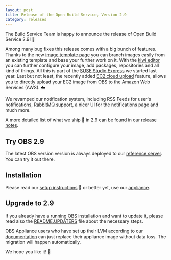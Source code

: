 ```yaml
---
layout: post
title: Release of the Open Build Service, Version 2.9
category: releases
---
```


The Build Service Team is happy to announce the release of Open Build Service 2.9! :tada:

Among many bug fixes this release comes with a big bunch of features.
Thanks to the new [image template page](http://openbuildservice.org/2017/05/11/new-image-templates-page/)
you can branch images easily from an existing template and base your further work on it.
With the [kiwi editor](http://openbuildservice.org/help/manuals/obs-best-practices/cha.obs.best-practices.webuiusage.html#kiwi_editor_how_to)
you can further configure your image, add packages, repositories and all kind of things. All this is part of the
[SUSE Studio Express](http://openbuildservice.org/2017/09/27/suse-studio-express/) we started last year.
Last but not least, the recently added [EC2 cloud upload]() feature, allows you to directly upload your EC2
image from OBS to the Amazon Web Services (AWS). :cloud:

We revamped our notification system, including RSS Feeds for user's notifications,
[RabbitMQ support](http://openbuildservice.org/2018/02/12/rabbitmq-integration/),
a nicer UI for the notifications page and much more.

A more detailed list of what we ship :ship: in 2.9 can be found in our
[release notes](https://github.com/openSUSE/open-build-service/blob/2.9/ReleaseNotes-2.9).

## Try OBS 2.9
The latest OBS version version is always deployed to our [reference server](https://build.opensuse.org). You can try it out there.

## Installation
Please read our [setup instructions](https://github.com/openSUSE/open-build-service/tree/2.9#installation) :memo:
or better yet, use our [appliance](http://openbuildservice.org/download/).

## Upgrade to 2.9
If you already have a running OBS installation and want to update it, please read also the
[README.UPDATERS](https://github.com/openSUSE/open-build-service/blob/2.9/dist/README.UPDATERS) file about the necessary steps.

OBS Appliance users who have set up their LVM according to our [documentation](http://openbuildservice.org/download/#appliance_config)
can just replace their appliance image without data loss. The migration will happen automatically.

We hope you like it! :green_heart:
